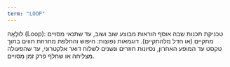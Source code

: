 ```yaml
---
term: "LOOP"
---
```


לוּלָאָה (Loop): טכניקת תכנות שבה אוסף הוראות מבוצע שוב ושוב, עד שתנאי מסויים מתקיים (או חדל מלהתקיים). דוגמאות נפוצות: חיפוש והחלפת מחרוזת תווים בתוך טקסט עד המופע האחרון, נסיונות חוזרים ונשנים לשלוח דואר אלקטרוני, עד שהפעולה מצליחה או שחלף פרק זמן מסויים.
